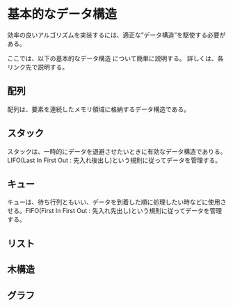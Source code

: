 # 基本的なデータ構造

効率の良いアルゴリズムを実装するには、適正な”データ構造”を駆使する必要がある。

ここでは、以下の基本的なデータ構造
について簡単に説明する。
詳しくは、各リンク先で説明する。
## 配列
配列は、要素を連続したメモリ領域に格納するデータ構造である。
## スタック
スタックは、一時的にデータを退避させたいときに有効なデータ構造でありる。LIFO(Last In First Out : 先入れ後出し)という規則に従ってデータを管理する。
## キュー
キューは、待ち行列ともいい、データを到着した順に処理したい時などに使用させる。FIFO(First In First Out : 先入れ先出し)という規則に従ってデータを管理する。
## リスト

## 木構造

## グラフ